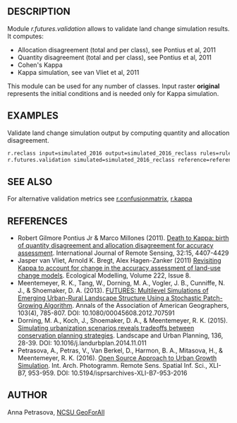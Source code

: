 ## DESCRIPTION

Module *r.futures.validation* allows to validate land change simulation
results. It computes:

- Allocation disagreement (total and per class), see Pontius et al,
    2011
- Quantity disagreement (total and per class), see Pontius et al, 2011
- Cohen's Kappa
- Kappa simulation, see van Vliet et al, 2011

This module can be used for any number of classes. Input raster
**original** represents the initial conditions and is needed only for
Kappa simulation.

## EXAMPLES

Validate land change simulation output by computing quantity and
allocation disagreement.

```sh
r.reclass input=simulated_2016 output=simulated_2016_reclass rules=rules.txt
r.futures.validation simulated=simulated_2016_reclass reference=reference_2016 original=orig_2001
```

## SEE ALSO

For alternative validation metrics see
[r.confusionmatrix](r.confusionmatrix.md), [r.kappa](r.kappa.md)

## REFERENCES

- Robert Gilmore Pontius Jr & Marco Millones (2011). [Death to Kappa:
    birth of quantity disagreement and allocation disagreement for
    accuracy assessment](https://doi.org/10.1080/01431161.2011.552923).
    International Journal of Remote Sensing, 32:15, 4407-4429
- Jasper van Vliet, Arnold K. Bregt, Alex Hagen-Zanker (2011)
    [Revisiting Kappa to account for change in the accuracy assessment
    of land-use change
    models](https://doi.org/10.1016/j.ecolmodel.2011.01.017). Ecological
    Modelling, Volume 222, Issue 8.
- Meentemeyer, R. K., Tang, W., Dorning, M. A., Vogler, J. B.,
    Cunniffe, N. J., & Shoemaker, D. A. (2013). [FUTURES: Multilevel
    Simulations of Emerging Urban-Rural Landscape Structure Using a
    Stochastic Patch-Growing
    Algorithm](https://doi.org/10.1080/00045608.2012.707591). Annals of
    the Association of American Geographers, 103(4), 785-807. DOI:
    10.1080/00045608.2012.707591
- Dorning, M. A., Koch, J., Shoemaker, D. A., & Meentemeyer, R. K.
    (2015). [Simulating urbanization scenarios reveals tradeoffs between
    conservation planning
    strategies](https://doi.org/10.1016/j.landurbplan.2014.11.011).
    Landscape and Urban Planning, 136, 28-39. DOI:
    10.1016/j.landurbplan.2014.11.011
- Petrasova, A., Petras, V., Van Berkel, D., Harmon, B. A., Mitasova,
    H., & Meentemeyer, R. K. (2016). [Open Source Approach to Urban
    Growth
    Simulation](https://isprs-archives.copernicus.org/articles/XLI-B7/953/2016/isprs-archives-XLI-B7-953-2016.pdf).
    Int. Arch. Photogramm. Remote Sens. Spatial Inf. Sci., XLI-B7,
    953-959. DOI: 10.5194/isprsarchives-XLI-B7-953-2016

## AUTHOR

Anna Petrasova, [NCSU
GeoForAll](https://geospatial.ncsu.edu/geoforall/)
